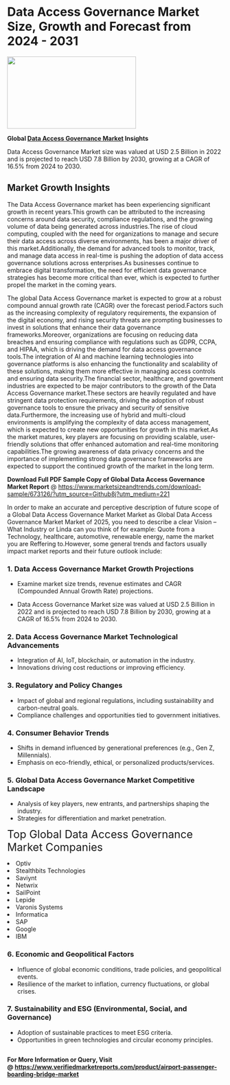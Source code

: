 <H1>Data Access Governance Market Size, Growth and Forecast from 2024 - 2031</H1><img class="aligncenter size-medium wp-image-584254" src="https://thirdeyenews.in/wp-content/uploads/2024/09/Global-Market-Research-300x168.jpeg" alt="" width="300" height="168" /><p><strong>Global&nbsp;<a href="https://www.marketsizeandtrends.com/download-sample/673126/?utm_source=Github8j?utm_medium=221">Data Access Governance Market</a> Insights</strong></p><p>Data Access Governance Market size was valued at USD 2.5 Billion in 2022 and is projected to reach USD 7.8 Billion by 2030, growing at a CAGR of 16.5% from 2024 to 2030.</p><p><h2>Market Growth Insights</h2> <p>The Data Access Governance market has been experiencing significant growth in recent years.This growth can be attributed to the increasing concerns around data security, compliance regulations, and the growing volume of data being generated across industries.The rise of cloud computing, coupled with the need for organizations to manage and secure their data access across diverse environments, has been a major driver of this market.Additionally, the demand for advanced tools to monitor, track, and manage data access in real-time is pushing the adoption of data access governance solutions across enterprises.As businesses continue to embrace digital transformation, the need for efficient data governance strategies has become more critical than ever, which is expected to further propel the market in the coming years.</p> <p>The global Data Access Governance market is expected to grow at a robust compound annual growth rate (CAGR) over the forecast period.Factors such as the increasing complexity of regulatory requirements, the expansion of the digital economy, and rising security threats are prompting businesses to invest in solutions that enhance their data governance frameworks.Moreover, organizations are focusing on reducing data breaches and ensuring compliance with regulations such as GDPR, CCPA, and HIPAA, which is driving the demand for data access governance tools.The integration of AI and machine learning technologies into governance platforms is also enhancing the functionality and scalability of these solutions, making them more effective in managing access controls and ensuring data security.The financial sector, healthcare, and government industries are expected to be major contributors to the growth of the Data Access Governance market.These sectors are heavily regulated and have stringent data protection requirements, driving the adoption of robust governance tools to ensure the privacy and security of sensitive data.Furthermore, the increasing use of hybrid and multi-cloud environments is amplifying the complexity of data access management, which is expected to create new opportunities for growth in this market.As the market matures, key players are focusing on providing scalable, user-friendly solutions that offer enhanced automation and real-time monitoring capabilities.The growing awareness of data privacy concerns and the importance of implementing strong data governance frameworks are expected to support the continued growth of the market in the long term.</p> <p><span class=""><strong>Download Full PDF Sample Copy of Global Data Access Governance Market Report</strong> @ <a href="https://www.marketsizeandtrends.com/download-sample/673126/?utm_source=Github8j?utm_medium=221" target="_blank">https://www.marketsizeandtrends.com/download-sample/673126/?utm_source=Github8j?utm_medium=221</a></span></p><p>In order to make an accurate and perceptive description of future scope of a Global&nbsp;Data Access Governance Market Market as Global&nbsp;Data Access Governance Market Market of 2025, you need to describe a clear Vision &ndash; What Industry or Linda can you think of for example: Quote from a Technology, healthcare, automotive, renewable energy, name the market you are Reffering to.However, some general trends and factors usually impact market reports and their future outlook include:</p><h3>1.&nbsp;<strong>Data Access Governance Market Growth Projections</strong></h3><ul><li>Examine market size trends, revenue estimates and CAGR (Compounded Annual Growth Rate) projections.</li><li><p>Data Access Governance Market size was valued at USD 2.5 Billion in 2022 and is projected to reach USD 7.8 Billion by 2030, growing at a CAGR of 16.5% from 2024 to 2030.</p></li></ul><h3>2.&nbsp;<strong>Data Access Governance Market Technological Advancements</strong></h3><ul><li>Integration of AI, IoT, blockchain, or automation in the industry.</li><li>Innovations driving cost reductions or improving efficiency.</li></ul><h3>3.&nbsp;<strong>Regulatory and Policy Changes</strong></h3><ul><li>Impact of global and regional regulations, including sustainability and carbon-neutral goals.</li><li>Compliance challenges and opportunities tied to government initiatives.</li></ul><h3>4.&nbsp;<strong>Consumer Behavior Trends</strong></h3><ul><li>Shifts in demand influenced by generational preferences (e.g., Gen Z, Millennials).</li><li>Emphasis on eco-friendly, ethical, or personalized products/services.</li></ul><h3>5.&nbsp;<strong>Global Data Access Governance Market Competitive Landscape</strong></h3><ul><li>Analysis of key players, new entrants, and partnerships shaping the industry.</li><li>Strategies for differentiation and market penetration.</li></ul><p data-pm-slice="1 1 []"><span style="color: inherit; font-family: inherit; font-size: 25px;">Top Global Data Access Governance Market Companies</span></p><div class="" data-test-id=""><p><li>Optiv</li><li> Stealthbits Technologies</li><li> Saviynt</li><li> Netwrix</li><li> SailPoint</li><li> Lepide</li><li> Varonis Systems</li><li> Informatica</li><li> SAP</li><li> Google</li><li> IBM</li></p></div><h3>6.&nbsp;<strong>Economic and Geopolitical Factors</strong></h3><ul><li>Influence of global economic conditions, trade policies, and geopolitical events.</li><li>Resilience of the market to inflation, currency fluctuations, or global crises.</li></ul><h3>7.&nbsp;<strong>Sustainability and ESG (Environmental, Social, and Governance)</strong></h3><ul><li>Adoption of sustainable practices to meet ESG criteria.</li><li>Opportunities in green technologies and circular economy principles.</li></ul><h2><strong style="font-size: 14px;">For More Information or Query, Visit @&nbsp;</strong><a style="background-color: #ffffff; font-size: 14px;" href="https://www.marketsizeandtrends.com/report/data-access-governance-market/" target="_blank">https://www.verifiedmarketreports.com/product/airport-passenger-boarding-bridge-market</a></h2>